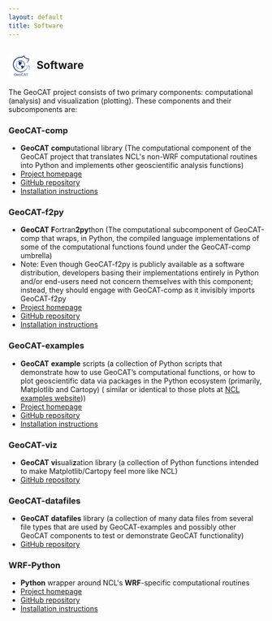 ```yaml
---
layout: default
title: Software
---
```


## <img align="center" width="10%" height="10%" src="/images/GeoCAT_Final_Logos-03.svg"> Software
The GeoCAT project consists of two primary components: computational (analysis) and visualization 
(plotting). These components and their subcomponents are:


### GeoCAT-comp
* **GeoCAT** **comp**utational library (The computational component of the GeoCAT project that 
translates NCL's non-WRF computational routines into Python and implements other geoscientific 
analysis functions)
* [Project homepage](https://geocat-comp.readthedocs.io/)
* [GitHub repository](https://github.com/NCAR/geocat-comp)
* [Installation instructions](https://geocat-comp.readthedocs.io/en/latest/installation.html)

### GeoCAT-f2py
* **GeoCAT** **F**ortran**2py**thon (The computational subcomponent of GeoCAT-comp that wraps, 
in Python, the compiled language implementations of some of the computational functions found 
under the GeoCAT-comp umbrella)
* Note: Even though GeoCAT-f2py is publicly available as a software distribution, developers 
basing their implementations entirely in Python and/or end-users need not concern themselves 
with this component; instead, they should engage with GeoCAT-comp as it invisibly imports 
GeoCAT-f2py
* [Project homepage](https://geocat-f2py.readthedocs.io/)
* [GitHub repository](https://github.com/NCAR/geocat-f2py)
* [Installation instructions](https://geocat-f2py.readthedocs.io/en/latest/installation.html)

### GeoCAT-examples
* **GeoCAT** **example** scripts (a collection of Python scripts that demonstrate how to use 
GeoCAT’s computational functions, or how to plot geoscientific data via packages in the Python 
ecosystem (primarily, Matplotlib and Cartopy) ( similar or identical to those plots at
[NCL examples website](https://ncl.ucar.edu/Applications/)))
* [Project homepage](https://geocat-examples.readthedocs.io/)
* [GitHub repository](https://github.com/NCAR/geocat-examples)
* [Installation instructions](https://geocat-examples.readthedocs.io/en/latest/install.html)

### GeoCAT-viz
* **GeoCAT** **vi**suali**z**ation library (a collection of Python functions intended to make 
Matplotlib/Cartopy feel more like NCL)
* [GitHub repository](https://github.com/NCAR/geocat-viz)

### GeoCAT-datafiles
* **GeoCAT** **datafiles** library (a collection of many data files from several file types that 
are used by GeoCAT-examples and possibly other GeoCAT components to test or demonstrate GeoCAT 
functionality)
* [GitHub repository](https://github.com/NCAR/geocat-datafiles)

### WRF-Python
* **Python** wrapper around NCL's **WRF**-specific computational routines
* [Project homepage](https://wrf-python.readthedocs.io/en/latest)
* [GitHub repository](https://github.com/NCAR/wrf-python)
* [Installation instructions](https://wrf-python.readthedocs.io/en/latest/installation.html)

